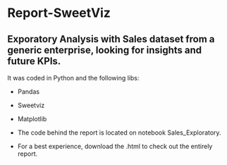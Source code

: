 # Report-SweetViz
## Exporatory Analysis with Sales dataset from a generic enterprise, looking for insights and future KPIs.
It was coded in Python and the following libs:
- Pandas
- Sweetviz
- Matplotlib




- The code behind the report is located on notebook Sales_Exploratory.
- For a best experience, download the .html to check out the entirely report.
